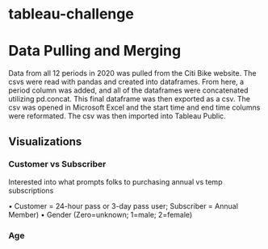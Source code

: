 # tableau-challenge
 
# Data Pulling and Merging 

Data from all 12 periods in 2020 was pulled from the Citi Bike website. The csvs were read with pandas and created into dataframes. From here, a period column was added, and all of the dataframes were concatenated utilizing pd.concat. This final dataframe was then exported as a csv. The csv was opened in Microsoft Excel and the start time and end time columns were reformated. The csv was then imported into Tableau Public.   

## Visualizations
### Customer vs Subscriber 
Interested into what prompts folks to purchasing annual vs temp subscriptions 

•	Customer = 24-hour pass or 3-day pass user; Subscriber = Annual Member)
•	Gender (Zero=unknown; 1=male; 2=female)

### Age 
